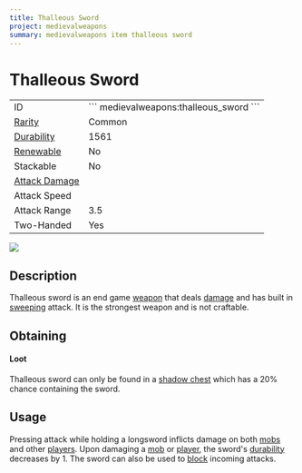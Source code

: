 ```yaml
---
title: Thalleous Sword
project: medievalweapons
summary: medievalweapons item thalleous sword
---
```

# Thalleous Sword
<div class="main_table">
<div class="left_main_table">
<table class="left_table">
    <tbody>
        <tr>
            <td class="first-column">ID</td>
            <td class="second-column">
            ```
            medievalweapons:thalleous_sword
            ```
            </td>
        </tr>
        <tr id="linear-top">
            <td class="first-column"><a href="https://minecraft.wiki/w/Rarity" target="_blank">Rarity</a></td>
            <td class="second-column">Common</td>
        </tr>
        <tr id="linear-top">
            <td class="first-column"><a href="https://minecraft.wiki/w/Durability" target="_blank">Durability</a></td>
            <td class="second-column">1561</td>
        </tr>
        <tr id="linear-top">
            <td class="first-column"><a href="https://minecraft.wiki/w/Renewable_resource" target="_blank">Renewable</a></td>
            <td class="second-column">No</td>
        </tr>
        <tr id="linear-top">
            <td class="first-column">Stackable</td>
            <td class="second-column">No</td>
        </tr>
        <tr id="linear-top">
            <td class="first-column"><a href="https://minecraft.wiki/w/Damage" target="_blank">Attack Damage</a></td>
            <td class="second-column icon-element" icon-count="11" icon-id="melee" icon-exclusive></td>
        </tr>
        <tr id="linear-top">
            <td class="first-column">Attack Speed</td>
            <td class="second-column icon-element" icon-count="1" icon-id="melee_speed" icon-exclusive></td>
        </tr>
        <tr id="linear-top">
            <td class="first-column">Attack Range</td>
            <td class="second-column">3.5</td>
        </tr>
        <tr id="linear-top">
            <td class="first-column">Two-Handed</td>
            <td class="second-column">Yes</td>
        </tr>
    </tbody>
</table>
</div>
    <img src="/wiki/assets/medievalweapons/items/thalleous_sword.png" loading="lazy" class="right_img_table"/>
</div>

## Description
Thalleous sword is an end game [weapon](https://minecraft.wiki/w/Weapon) that deals [damage](https://minecraft.wiki/w/Damage) and has built in [sweeping](https://minecraft.wiki/w/Sword#Sweeping) attack. It is the strongest weapon and is not craftable.

## Obtaining
#### Loot
Thalleous sword can only be found in a [shadow chest](/wiki/mods/AdventureZ/Blocks/Shadow_Chest) which has a 20% chance containing the sword.

## Usage
Pressing attack while holding a longsword inflicts damage on both [mobs](https://minecraft.wiki/w/Mob) and other [players](https://minecraft.wiki/w/Player). Upon damaging a [mob](https://minecraft.wiki/w/Mob) or [player](https://minecraft.wiki/w/Player), the sword's [durability](https://minecraft.wiki/w/Durability) decreases by 1. The sword can also be used to [block](https://minecraft.wiki/w/Blocking) incoming attacks.
